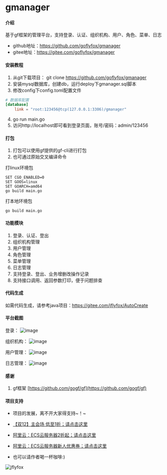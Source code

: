# gmanager

#### 介绍
基于gf框架的管理平台，支持登录、认证、组织机构、用户、角色、菜单、日志

* github地址：https://github.com/goflyfox/gmanager
* gitee地址：https://gitee.com/goflyfox/gmanager

#### 安装教程

1. 从git下载项目： git clone https://github.com/goflyfox/gmanager
2. 安装mysql数据库，创建db，运行deploy下gmanager.sql脚本
3. 修改config下config.toml配置文件
```toml
# 数据库配置
[database]
    link = "root:123456@tcp(127.0.0.1:3306)/gmanager"
```
4. go run main.go
5. 访问http://localhost即可看到登录页面，账号/密码：admin/123456

#### 打包
1. 打包可以使用gf提供的gf-cli进行打包
2. 也可通过原始交叉编译命令

打linux环境包
```
SET CGO_ENABLED=0
SET GOOS=linux
SET GOARCH=amd64
go build main.go
```

打本地环境包
```
go build main.go
```



#### 功能模块

1. 登录、认证、登出
2. 组织机构管理
3. 用户管理
4. 角色管理
5. 菜单管理
6. 日志管理
7. 支持登录、登出、业务增删改操作记录
8. 支持接口调用、返回参数打印，便于问题排查

#### 代码生成
如需代码生成，请参考java项目：https://gitee.com/jflyfox/AutoCreate

#### 平台截图

登录：
![image](https://raw.githubusercontent.com/goflyfox/gmanager/master/deploy/image/1.png)

组织机构：
![image](https://raw.githubusercontent.com/goflyfox/gmanager/master/deploy/image/2.png)

用户管理：
![image](https://raw.githubusercontent.com/goflyfox/gmanager/master/deploy/image/3.png)

日志管理：
![image](https://raw.githubusercontent.com/goflyfox/gmanager/master/deploy/image/4.png)

#### 感谢

1. gf框架 [https://github.com/gogf/gf](https://github.com/gogf/gf) 

#### 项目支持

- 项目的发展，离不开大家得支持~！~

- [【双12】主会场 低至1折；请点击这里](https://www.aliyun.com/1212/2019/home?userCode=c4hsn0gc)
- [阿里云：ECS云服务器2折起；请点击这里](https://www.aliyun.com/acts/limit-buy?spm=5176.11544616.khv0c5cu5.1.1d8e23e8XHvEIq&userCode=c4hsn0gc)
- [阿里云：ECS云服务器新人优惠券；请点击这里](https://promotion.aliyun.com/ntms/yunparter/invite.html?userCode=c4hsn0gc)

- 也可以请作者喝一杯咖啡:)

![jflyfox](https://raw.githubusercontent.com/jflyfox/jfinal_cms/master/doc/pay01.jpg "Open source support")
